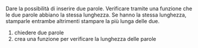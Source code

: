 Dare la possibilità di inserire due parole.
Verificare tramite una funzione che le due parole abbiano la stessa lunghezza.
Se hanno la stessa lunghezza, stamparle entrambe altrimenti stampare la più lunga delle due.

1. chiedere due parole
2. crea una funzione per verificare la lunghezza delle parole